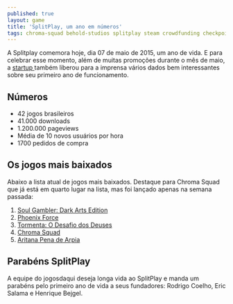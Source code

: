 ```yaml
---
published: true
layout: game
title: 'SplitPlay, um ano em números'
tags: chroma-squad behold-studios splitplay steam crowdfunding checkpoint
---
```

A Splitplay comemora hoje, dia 07 de maio de 2015, um ano de vida. E para celebrar esse momento, além de muitas promoções durante o mês de maio, a <a href="http://www.splitplay.com.br" target="_blank">startup </a>
também liberou para a imprensa vários dados bem interessantes sobre seu primeiro ano de funcionamento.
## Números
<ul>
	<li>42 jogos brasileiros</li>
	<li>41.000 downloads</li>
	<li>1.200.000 pageviews</li>
	<li>Média de 10 novos usuários por hora</li>
	<li>1700 pedidos de compra</li>
</ul>

## Os jogos mais baixados
Abaixo a lista atual de jogos mais baixados. Destaque para Chroma Squad que já está em quarto lugar na lista, mas foi lançado apenas na semana passada:
<ol>
	<li><a href="{{ site.baseurl }}/2015/03/27/soul-gambler-gratuito-e-kickstarter-de-face-it/">Soul Gambler: Dark Arts Edition</a>
</li>
	<li><a href="{{ site.baseurl }}/2015/04/28/phoenix-force/">Phoenix Force</a>
</li>
	<li><a href="{{ site.baseurl }}/2015/04/06/imagens-da-semana-1/">Tormenta: O Desafio dos Deuses</a>
</li>
	<li><a href="{{ site.baseurl }}/2015/04/30/chroma-squad-no-steam-o-dia-chegou/">Chroma Squad</a>
</li>
	<li><a href="{{ site.baseurl }}/2015/05/02/checkpoint-4/">Aritana Pena de Arpia</a>
</li>
</ol>

## Parabéns SplitPlay
A equipe do jogosdaqui deseja longa vida ao SplitPlay e manda um parabéns pelo primeiro ano de vida a seus fundadores: Rodrigo Coelho, Eric Salama e Henrique Bejgel.


